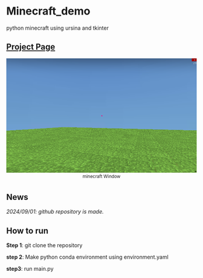 # Minecraft_demo

python minecraft using ursina and tkinter

## [Project Page](https://github.com/Rascal0902/Minecraft_demo)

<p align="center">
    <img src="/docs/main.png">
    <br>
    <sup>minecraft Window</sup>
    <br>
</p>

## News 
*2024/09/01: github repository is made.*

## How to run

**Step 1**: git clone the repository

**step 2**: Make python conda environment using environment.yaml

**step3**: run main.py
